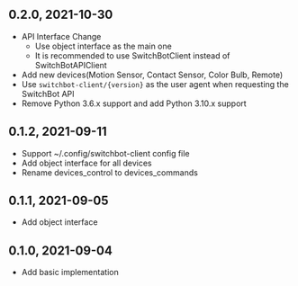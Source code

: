 0.2.0, 2021-10-30
-------------------------

- API Interface Change
  - Use object interface as the main one
  - It is recommended to use SwitchBotClient instead of SwitchBotAPIClient
- Add new devices(Motion Sensor, Contact Sensor, Color Bulb, Remote)
- Use `switchbot-client/{version}` as the user agent when requesting the SwitchBot API
- Remove Python 3.6.x support and add Python 3.10.x support

0.1.2, 2021-09-11
-------------------------

- Support ~/.config/switchbot-client config file
- Add object interface for all devices
- Rename devices_control to devices_commands

0.1.1, 2021-09-05
-------------------------

- Add object interface

0.1.0, 2021-09-04
-------------------------

- Add basic implementation
